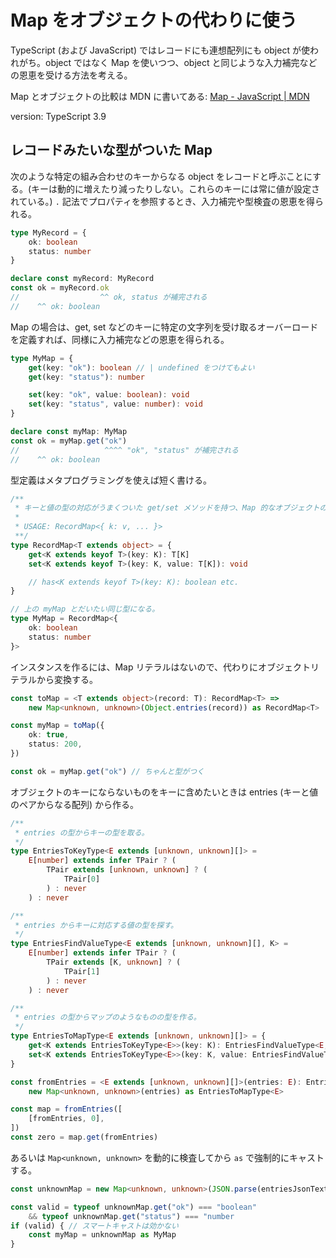 # Map をオブジェクトの代わりに使う

TypeScript (および JavaScript) ではレコードにも連想配列にも object が使われがち。object ではなく Map を使いつつ、object と同じような入力補完などの恩恵を受ける方法を考える。

Map とオブジェクトの比較は MDN に書いてある: [Map - JavaScript | MDN](https://developer.mozilla.org/ja/docs/Web/JavaScript/Reference/Global_Objects/Map)

version: TypeScript 3.9

## レコードみたいな型がついた Map

次のような特定の組み合わせのキーからなる object をレコードと呼ぶことにする。(キーは動的に増えたり減ったりしない。これらのキーには常に値が設定されている。)
`.` 記法でプロパティを参照するとき、入力補完や型検査の恩恵を得られる。

```ts
type MyRecord = {
    ok: boolean
    status: number
}

declare const myRecord: MyRecord
const ok = myRecord.ok
//                  ^^ ok, status が補完される
//    ^^ ok: boolean
```

Map の場合は、get, set などのキーに特定の文字列を受け取るオーバーロードを定義すれば、同様に入力補完などの恩恵を得られる。

```ts
type MyMap = {
    get(key: "ok"): boolean // | undefined をつけてもよい
    get(key: "status"): number

    set(key: "ok", value: boolean): void
    set(key: "status", value: number): void
}

declare const myMap: MyMap
const ok = myMap.get("ok")
//                   ^^^^ "ok", "status" が補完される
//    ^^ ok: boolean
```

型定義はメタプログラミングを使えば短く書ける。

```ts
/**
 * キーと値の型の対応がうまくついた get/set メソッドを持つ、Map 的なオブジェクトの型を作る型レベル演算子。
 *
 * USAGE: RecordMap<{ k: v, ... }>
 **/
type RecordMap<T extends object> = {
    get<K extends keyof T>(key: K): T[K]
    set<K extends keyof T>(key: K, value: T[K]): void

    // has<K extends keyof T>(key: K): boolean etc.
}

// 上の myMap とだいたい同じ型になる。
type MyMap = RecordMap<{
    ok: boolean
    status: number
}>
```

インスタンスを作るには、Map リテラルはないので、代わりにオブジェクトリテラルから変換する。

```ts
const toMap = <T extends object>(record: T): RecordMap<T> =>
    new Map<unknown, unknown>(Object.entries(record)) as RecordMap<T>

const myMap = toMap({
    ok: true,
    status: 200,
})

const ok = myMap.get("ok") // ちゃんと型がつく
```

オブジェクトのキーにならないものをキーに含めたいときは entries (キーと値のペアからなる配列) から作る。

```ts
/**
 * entries の型からキーの型を取る。
 */
type EntriesToKeyType<E extends [unknown, unknown][]> =
    E[number] extends infer TPair ? (
        TPair extends [unknown, unknown] ? (
            TPair[0]
        ) : never
    ) : never

/**
 * entries からキーに対応する値の型を探す。
 */
type EntriesFindValueType<E extends [unknown, unknown][], K> = 
    E[number] extends infer TPair ? (
        TPair extends [K, unknown] ? (
            TPair[1]
        ) : never
    ) : never

/**
 * entries の型からマップのようなものの型を作る。
 */
type EntriesToMapType<E extends [unknown, unknown][]> = {
    get<K extends EntriesToKeyType<E>>(key: K): EntriesFindValueType<E, K>
    set<K extends EntriesToKeyType<E>>(key: K, value: EntriesFindValueType<E, K>): void
}

const fromEntries = <E extends [unknown, unknown][]>(entries: E): EntriesToMapType<E> =>
    new Map<unknown, unknown>(entries) as EntriesToMapType<E>

const map = fromEntries([
    [fromEntries, 0],
])
const zero = map.get(fromEntries)
```

あるいは `Map<unknown, unknown>` を動的に検査してから `as` で強制的にキャストする。

```ts
const unknownMap = new Map<unknown, unknown>(JSON.parse(entriesJsonText))

const valid = typeof unknownMap.get("ok") === "boolean"
    && typeof unknownMap.get("status") === "number
if (valid) { // スマートキャストは効かない
    const myMap = unknownMap as MyMap
}
```
